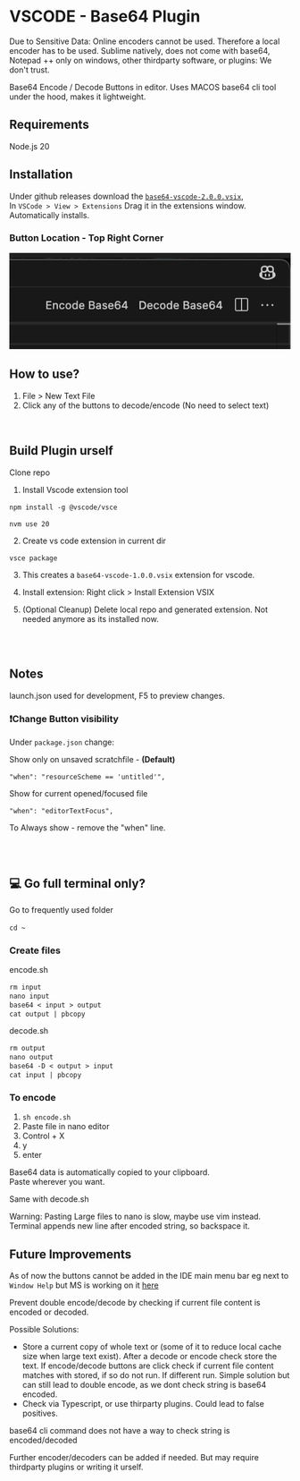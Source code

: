 # VSCODE - Base64 Plugin

Due to Sensitive Data: Online encoders cannot be used. Therefore a local encoder has to be used.
Sublime natively, does not come with base64, Notepad ++ only on windows, other thirdparty software, or plugins: We don't trust.

Base64 Encode / Decode Buttons in editor.
Uses MACOS base64 cli tool under the hood,
makes it lightweight.


## Requirements
Node.js 20

## Installation
Under github releases download the [`base64-vscode-2.0.0.vsix`](https://github.com/ajhosa/vscode-base64-plugin/releases/download/v2.0.0/base64-vscode-2.0.0.vsix), <br>
In `VSCode > View > Extensions` Drag it in the extensions window. Automatically installs.

### Button Location - Top Right Corner
![Button Location](image.png)

## How to use?
1. File > New Text File
2. Click any of the buttons to decode/encode (No need to select text)

<br>

## Build Plugin urself
Clone repo
1. Install Vscode extension tool
```
npm install -g @vscode/vsce
```
```
nvm use 20
```

2. Create vs code extension in current dir
```
vsce package
```

3. This creates a `base64-vscode-1.0.0.vsix` extension for vscode.

4. Install extension: Right click > Install Extension VSIX

5. (Optional Cleanup) Delete local repo and generated extension. Not needed anymore as its installed now.

 
 <br><br>


## Notes
launch.json used for development, F5 to preview changes.

### ❗Change Button visibility

Under `package.json` change:

Show only on unsaved scratchfile - **(Default)** <br>
```
"when": "resourceScheme == 'untitled'",
```

Show for current opened/focused file <br>
```
"when": "editorTextFocus",
```
To Always show - remove the "when" line.

 <br><br>

 ## 💻 Go full terminal only?

Go to frequently used folder

``cd ~``

### Create files

encode.sh
```
rm input
nano input
base64 < input > output
cat output | pbcopy
```
decode.sh
```
rm output
nano output
base64 -D < output > input
cat input | pbcopy
```

### To encode
1. `sh encode.sh`
2. Paste file in nano editor
3. Control + X
4. y
5. enter

Base64 data is automatically copied to your clipboard. <br>
Paste wherever you want.

Same with decode.sh

Warning: Pasting Large files to nano is slow, maybe use vim instead. Terminal appends new line after encoded string, so backspace it.


## Future Improvements

As of now the buttons cannot be added in the IDE main menu bar eg next to ` Window Help` but MS is working on it [here](https://github.com/microsoft/vscode/issues/211343)


Prevent double encode/decode by checking if current file content is encoded or decoded.

Possible Solutions: 
- Store a current copy of whole text or (some of it to reduce local cache size when large text exist). After a decode or encode check store the text. If encode/decode buttons are click check if current file content matches with stored, if so do not run. If different run. Simple solution but can still lead to double encode, as we dont check string is base64 encoded.
- Check via Typescript, or use thirparty plugins. Could lead to false positives.

base64 cli command does not have a way to check string is encoded/decoded

Further encoder/decoders can be added if needed. But may require thirdparty plugins or writing it urself.
